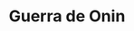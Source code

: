 ﻿---
title: "Guerra de Onin"
permalink: periodes_163.html
layout: periode
dataInici: 1467
dataFi: 1478
sidebar: periodes
pares:
  - 162:
    title: "Sengoku jidai"
    dataInici: "(1467)"
    dataFi: "(1603)"

fills:
jocsPrincipals:
jocsEscenaris:
jocsEpoca:
jocsEpocaEscenaris:
---
